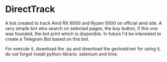 # DirectTrack
A bot created to track Amd RX 6000 and Ryzen 5000 on official amd site.
A very simple bot who search on selected pages, the buy button, if this one was founded, the bot print which is disponible.
In future I'd be interested to create a Telegram Bot based on this bot.

For execute it, download the .py and download the geckodriver for using it, do not forgot install python libraris: selenium and time.
